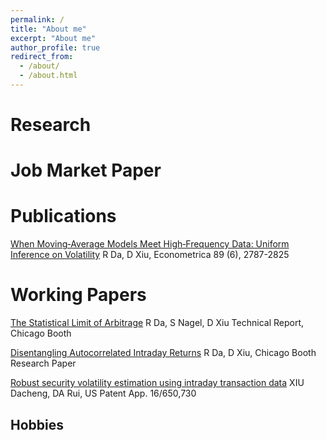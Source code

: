 ```yaml
---
permalink: /
title: "About me"
excerpt: "About me"
author_profile: true
redirect_from: 
  - /about/
  - /about.html
---
```



Research
======
           

Job Market Paper
======

Publications
======
[When Moving‐Average Models Meet High‐Frequency Data: Uniform Inference on Volatility](https://scholar.google.com/citations?view_op=view_citation&hl=en&user=vA9JfQIAAAAJ&citation_for_view=vA9JfQIAAAAJ:u-x6o8ySG0sC)
R Da, D Xiu, Econometrica 89 (6), 2787-2825

Working Papers
======
[The Statistical Limit of Arbitrage](https://scholar.google.com/citations?view_op=view_citation&hl=en&user=vA9JfQIAAAAJ&sortby=pubdate&citation_for_view=vA9JfQIAAAAJ:qjMakFHDy7sC)
R Da, S Nagel, D Xiu Technical Report, Chicago Booth

[Disentangling Autocorrelated Intraday Returns](https://scholar.google.com/citations?view_op=view_citation&hl=en&user=vA9JfQIAAAAJ&sortby=pubdate&citation_for_view=vA9JfQIAAAAJ:2osOgNQ5qMEC)
R Da, D Xiu, Chicago Booth Research Paper

[Robust security volatility estimation using intraday transaction data](https://scholar.google.com/citations?view_op=view_citation&hl=en&user=vA9JfQIAAAAJ&sortby=pubdate&citation_for_view=vA9JfQIAAAAJ:9yKSN-GCB0IC)
XIU Dacheng, DA Rui, US Patent App. 16/650,730


Hobbies
------
